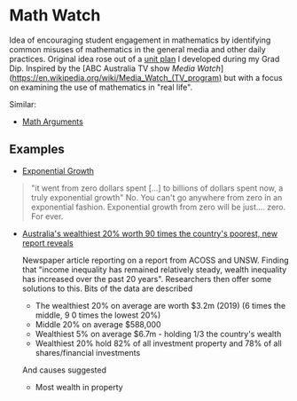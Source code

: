 <!--
 Copyright (C) 2023 David Jones
 
 This file is part of memex.
 
 memex is free software: you can redistribute it and/or modify
 it under the terms of the GNU General Public License as published by
 the Free Software Foundation, either version 3 of the License, or
 (at your option) any later version.
 
 memex is distributed in the hope that it will be useful,
 but WITHOUT ANY WARRANTY; without even the implied warranty of
 MERCHANTABILITY or FITNESS FOR A PARTICULAR PURPOSE.  See the
 GNU General Public License for more details.
 
 You should have received a copy of the GNU General Public License
 along with memex.  If not, see <http://www.gnu.org/licenses/>.
-->

# Math Watch 



Idea of encouraging student engagement in mathematics by identifying common misuses of mathematics in the general media and other daily practices. Original idea rose out of a [unit plan](https://djon.es/blog/2011/09/21/the-final-plan-khan-academy-gamification-and-the-flipped-classroom/) I developed during my Grad Dip. Inspired by the [ABC Australia TV show _Media Watch_](https://en.wikipedia.org/wiki/Media_Watch_(TV_program) but with a focus on examining the use of mathematics in "real life".

Similar: 

- [Math Arguments](http://matharguments180.blogspot.com/)

## Examples 

- [Exponential Growth](https://fosstodon.org/@nicemicro/110330035615075771)

> "it went from zero dollars spent [...] to billions of dollars spent now, a truly exponential growth" No.  You can't go anywhere from zero in an exponential fashion. Exponential growth from zero will be just.... zero. For ever.

- [Australia's wealthiest 20% worth 90 times the country's poorest, new report reveals](https://www.theguardian.com/australia-news/2023/sep/27/australias-wealthiest-20-worth-90-times-the-countrys-poorest-new-report-reveals?CMP=oth_b-aplnews_d-3)

    Newspaper article reporting on a report from ACOSS and UNSW. Finding that "income inequality has remained relatively steady, wealth inequality has increased over the past 20 years". Researchers then offer some solutions to this. Bits of the data are described

    - The wealthiest 20% on average are worth $3.2m (2019) (6 times the middle, 9 0 times the lowest 20%)
    - Middle 20% on average $588,000
    - Wealthiest 5% on average $6.7m - holding 1/3 the country's wealth
    - Wealthiest 20% hold 82% of all investment property and 78% of all shares/financial investments

    And causes suggested

    - Most wealth in property

